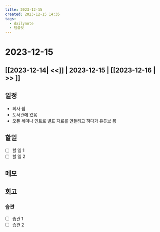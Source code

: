 ```yaml
---
title: 2023-12-15
created: 2023-12-15 14:35
tags:
  - dailynote
  - 템플릿
---
```

# 2023-12-15
## [[2023-12-14| <<]] | 2023-12-15 | [[2023-12-16 | >> ]]

## 일정
- 회사 쉼
- 도서관에 왔음
- 오픈 세미나 인트로 발표 자료를 만들려고 하다가 유튜브 봄

## 할일
- [ ] 할 일 1
- [ ] 할 일 2

## 메모


## 회고
### 습관
- [ ] 습관 1
- [ ] 습관 2
